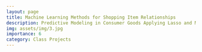 ```yaml
---
layout: page
title: Machine Learning Methods for Shopping Item Relationships
description: Predictive Modeling in Consumer Goods Applying Lasso and Machine Learning to Explore the Relationship Between Fat and Non-Fat Content in Products
img: assets/img/3.jpg
importance: 6
category: Class Projects
---
```



